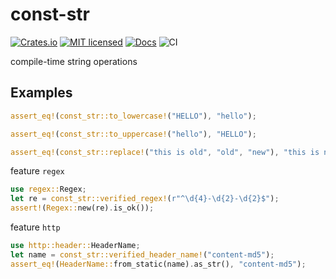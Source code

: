 # const-str

[![Crates.io][crates-badge]][crates-url]
[![MIT licensed][mit-badge]][mit-url]
[![Docs][docs-badge]][docs-url]
![CI][ci-badge]

[crates-badge]: https://img.shields.io/crates/v/const-str.svg
[crates-url]: https://crates.io/crates/const-str
[mit-badge]: https://img.shields.io/badge/license-MIT-blue.svg
[mit-url]: LICENSE
[docs-badge]: https://docs.rs/const-str/badge.svg
[docs-url]: https://docs.rs/const-str/
[ci-badge]: https://github.com/Nugine/const-str/workflows/CI/badge.svg

compile-time string operations

## Examples

```rust
assert_eq!(const_str::to_lowercase!("HELLO"), "hello");

assert_eq!(const_str::to_uppercase!("hello"), "HELLO");

assert_eq!(const_str::replace!("this is old", "old", "new"), "this is new");
```

feature `regex`

```rust
use regex::Regex;
let re = const_str::verified_regex!(r"^\d{4}-\d{2}-\d{2}$");
assert!(Regex::new(re).is_ok());
```

feature `http`

```rust
use http::header::HeaderName;
let name = const_str::verified_header_name!("content-md5");
assert_eq!(HeaderName::from_static(name).as_str(), "content-md5");
```
